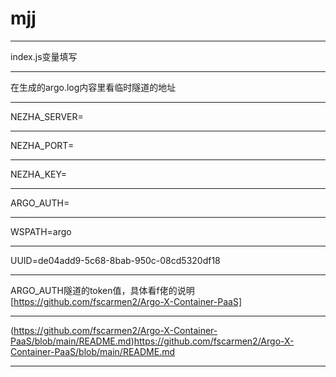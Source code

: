 # mjj
* * *
index.js变量填写  
* * *
在生成的argo.log内容里看临时隧道的地址
* * *
NEZHA_SERVER=
* * *
NEZHA_PORT=
* * *
NEZHA_KEY=
* * *
ARGO_AUTH= 
* * *
WSPATH=argo  
* * *
UUID=de04add9-5c68-8bab-950c-08cd5320df18
* * *
ARGO_AUTH隧道的token值，具体看f佬的说明 
[https://github.com/fscarmen2/Argo-X-Container-PaaS]
* * *
(https://github.com/fscarmen2/Argo-X-Container-PaaS/blob/main/README.md)https://github.com/fscarmen2/Argo-X-Container-PaaS/blob/main/README.md
* * *

